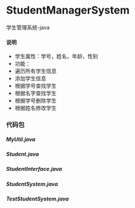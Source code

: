# StudentManagerSystem
学生管理系统-java
#### 说明
* 学生属性：学号，姓名，年龄，性别
* 功能：
* 遍历所有学生信息
* 添加学生信息
* 根据学号查找学生
* 根据名字查找学生
* 根据学号删除学生
* 根据姓名修改学生

### 代码包
##### MyUtil.java

##### Student.java

##### StudentInterface.java

##### StudentSystem.java

##### TestStudentSystem.java



